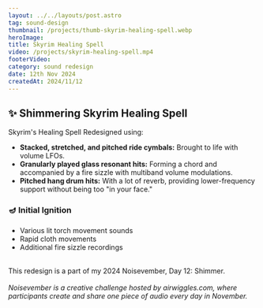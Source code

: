 ```yaml
---
layout: ../../layouts/post.astro
tag: sound-design
thumbnail: /projects/thumb-skyrim-healing-spell.webp
heroImage:
title: Skyrim Healing Spell
video: /projects/skyrim-healing-spell.mp4
footerVideo: 
category: sound redesign
date: 12th Nov 2024
createdAt: 2024/11/12
---
```

<h2>✨ Shimmering Skyrim Healing Spell</h2>

<p>Skyrim's Healing Spell Redesigned using:</p>
<ul>
  <li> <b>Stacked, stretched, and pitched ride cymbals:</b> Brought to life with volume LFOs.</li>
  <li> <b>Granularly played glass resonant hits:</b> Forming a chord and accompanied by a fire sizzle with multiband volume modulations.</li>
  <li> <b>Pitched hang drum hits:</b> With a lot of reverb, providing lower-frequency support without being too "in your face."</li>
</ul>

<h3>🪔 Initial Ignition</h3>
<ul>
  <li> Various lit torch movement sounds</li>
  <li> Rapid cloth movements</li>
  <li> Additional fire sizzle recordings</li>
</ul>
<br>
<div>
  This redesign is a part of my 2024 Noisevember, Day 12: Shimmer.
</div>
<br>
<div>
    <i>Noisevember is a creative challenge hosted by airwiggles.com, where participants create and share one piece of audio every day in November.</i>
</div>